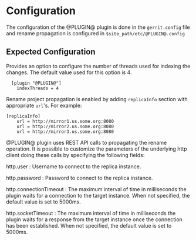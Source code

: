 Configuration
=============

The configuration of the @PLUGIN@ plugin is done in the `gerrit.config`
file and rename propagation is configured in `$site_path/etc/@PLUGIN@.config`

Expected Configuration
----------------------
Provides an option to configure the number of threads used for indexing
the changes. The default value used for this option is 4.

```
  [plugin "@PLUGIN@"]
    indexThreads = 4
```

Rename project propagation is enabled by adding `replicaInfo` section with appropriate `url`'s. 
For example:
```
[replicaInfo]
    url = http://mirror1.us.some.org:8080
    url = http://mirror2.us.some.org:8080
    url = http://mirror3.us.some.org:8080
```

@PLUGIN@ plugin uses REST API calls to propagating the rename operation. It is possible to customize
the parameters of the underlying http client doing these calls by specifying the following fields:

http.user : Username to connect to the replica instance.

http.password : Password to connect to the replica instance.

http.connectionTimeout : The maximum interval of time in milliseconds the plugin waits for a
connection to the target instance. When not specified, the default value is set to 5000ms.

http.socketTimeout : The maximum interval of time in milliseconds the plugin waits for a response
from the target instance once the connection has been established. When not specified, the default
value is set to 5000ms.
